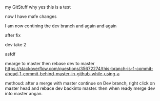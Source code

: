 my GitStuff
why yes this is a test


now I have mafe changes

I am now contining the dev branch 
and again 
and again 


after fix

dev take 2


asfdf

mearge to master then rebase dev to master https://stackoverflow.com/questions/35672274/this-branch-is-1-commit-ahead-1-commit-behind-master-in-github-while-using-a


methoud:
after a merge with master continue on Dev branch, right click on master head and rebace dev backinto master. then when ready merge dev into master angan. 
